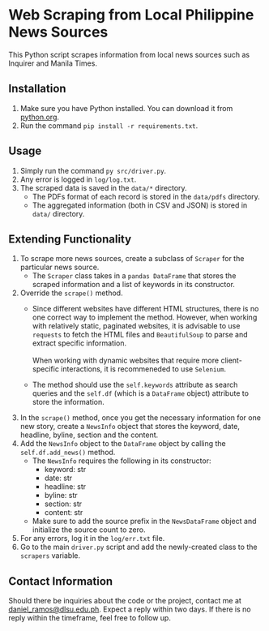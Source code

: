 # Web Scraping from Local Philippine News Sources

This Python script scrapes information from local news sources such as 
Inquirer and Manila Times.

## Installation
1. Make sure you have Python installed. You can download it from 
[python.org](https://www.python.org/downloads/).
1. Run the command `pip install -r requirements.txt`.

## Usage
1. Simply run the command `py src/driver.py`.
1. Any error is logged in `log/log.txt`.
1. The scraped data is saved in the `data/*` directory.
    - The PDFs format of each record is stored in the `data/pdfs` directory.
    - The aggregated information (both in CSV and JSON) is stored in
    `data/` directory.

## Extending Functionality
1. To scrape more news sources, create a subclass of `Scraper` 
for the particular news source.
    - The `Scraper` class takes in a `pandas DataFrame` that stores the 
    scraped information and a list of keywords in its constructor.
1. Override the `scrape()` method. 
    - Since different websites have different HTML structures, there is no 
    one correct way to implement the method. However, when working with 
    relatively static, paginated websites, it is advisable to use `requests` 
    to fetch the HTML files and `BeautifulSoup` to parse and extract specific
    information. <br><br> When working with dynamic websites that require more client-
    specific interactions, it is recommeneded to use `Selenium`.

    - The method should use the `self.keywords` attribute as search queries 
    and the `self.df` (which is a `DataFrame` object) attribute to store 
    the information.
1. In the `scrape()` method, once you get the necessary information for one
new story, create a `NewsInfo` object that stores the keyword, date, headline,
byline, section and the content.
1. Add the `NewsInfo` object to the `DataFrame` object by calling the 
`self.df.add_news()` method.
    - The `NewsInfo` requires the following in its constructor: 
        - keyword: str
        - date: str
        - headline: str
        - byline: str
        - section: str
        - content: str
    - Make sure to add the source prefix in the `NewsDataFrame` object
    and initialize the source count to zero.
1. For any errors, log it in the `log/err.txt` file.
1. Go to the main `driver.py` script and add the newly-created class to 
the `scrapers` variable.

## Contact Information
Should there be inquiries about the code or the project, contact me at
[daniel_ramos@dlsu.edu.ph](mailto:daniel_ramos@dlsu.edu.ph). 
Expect a reply within two days. If there is no reply within the timeframe,
feel free to follow up.
